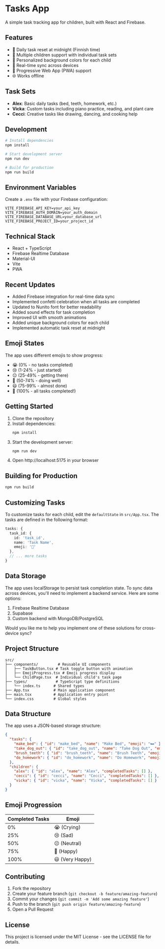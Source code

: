 # Tasks App

A simple task tracking app for children, built with React and Firebase.

## Features

- 🌙 Daily task reset at midnight (Finnish time)
- 👶 Multiple children support with individual task sets
- 🎨 Personalized background colors for each child
- 🔄 Real-time sync across devices
- 📱 Progressive Web App (PWA) support
- 🌐 Works offline

## Task Sets

- **Alex**: Basic daily tasks (bed, teeth, homework, etc.)
- **Vicka**: Custom tasks including piano practice, reading, and plant care
- **Cecci**: Creative tasks like drawing, dancing, and cooking help

## Development

```bash
# Install dependencies
npm install

# Start development server
npm run dev

# Build for production
npm run build
```

## Environment Variables

Create a `.env` file with your Firebase configuration:

```env
VITE_FIREBASE_API_KEY=your_api_key
VITE_FIREBASE_AUTH_DOMAIN=your_auth_domain
VITE_FIREBASE_DATABASE_URL=your_database_url
VITE_FIREBASE_PROJECT_ID=your_project_id
```

## Technical Stack

- React + TypeScript
- Firebase Realtime Database
- Material-UI
- Vite
- PWA

## Recent Updates

- Added Firebase integration for real-time data sync
- Implemented confetti celebration when all tasks are completed
- Updated to Nunito font for better readability
- Added sound effects for task completion
- Improved UI with smooth animations
- Added unique background colors for each child
- Implemented automatic task reset at midnight

## Emoji States

The app uses different emojis to show progress:
- 😭 (0% - no tasks completed)
- 😢 (1-24% - just started)
- 😐 (25-49% - getting there)
- 🙂 (50-74% - doing well)
- 😃 (75-99% - almost done)
- 🤩 (100% - all tasks completed!)

## Getting Started

1. Clone the repository
2. Install dependencies:
   ```bash
   npm install
   ```
3. Start the development server:
   ```bash
   npm run dev
   ```
4. Open http://localhost:5175 in your browser

## Building for Production

```bash
npm run build
```

## Customizing Tasks

To customize tasks for each child, edit the `defaultState` in `src/App.tsx`. The tasks are defined in the following format:

```typescript
tasks: {
  task_id: { 
    id: 'task_id', 
    name: 'Task Name', 
    emoji: '🎯' 
  },
  // ... more tasks
}
```

## Data Storage

The app uses localStorage to persist task completion state. To sync data across devices, you'll need to implement a backend service. Here are some options:

1. Firebase Realtime Database
2. Supabase
3. Custom backend with MongoDB/PostgreSQL

Would you like me to help you implement one of these solutions for cross-device sync?

## Project Structure

```
src/
├── components/         # Reusable UI components
│   ├── TaskButton.tsx # Task toggle button with animation
│   ├── EmojiProgress.tsx # Emoji progress display
│   └── ChildPage.tsx  # Individual child's task page
├── types/             # TypeScript type definitions
│   └── index.ts      # Shared types
├── App.tsx           # Main application component
├── main.tsx          # Application entry point
└── index.css         # Global styles
```

## Data Structure

The app uses a JSON-based storage structure:

```json
{
  "tasks": {
    "make_bed": { "id": "make_bed", "name": "Make Bed", "emoji": "🛏️" },
    "take_dog_out": { "id": "take_dog_out", "name": "Take Dog Out", "emoji": "🐶" },
    "brush_teeth": { "id": "brush_teeth", "name": "Brush Teeth", "emoji": "🦷" },
    "do_homework": { "id": "do_homework", "name": "Do Homework", "emoji": "📚" }
  },
  "children": {
    "alex": { "id": "alex", "name": "Alex", "completedTasks": [] },
    "cecci": { "id": "cecci", "name": "Cecci", "completedTasks": [] },
    "vicka": { "id": "vicka", "name": "Vicka", "completedTasks": [] }
  }
}
```

## Emoji Progression

| Completed Tasks | Emoji |
|---------------|------|
| 0% | 😭 (Crying) |
| 25% | 😢 (Sad) |
| 50% | 😐 (Neutral) |
| 75% | 🙂 (Happy) |
| 100% | 😃 (Very Happy) |

## Contributing

1. Fork the repository
2. Create your feature branch (`git checkout -b feature/amazing-feature`)
3. Commit your changes (`git commit -m 'Add some amazing feature'`)
4. Push to the branch (`git push origin feature/amazing-feature`)
5. Open a Pull Request

## License

This project is licensed under the MIT License - see the LICENSE file for details. 